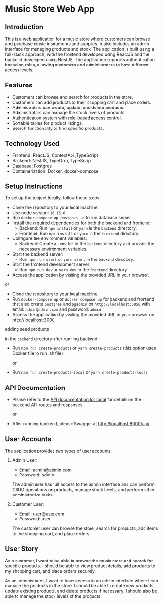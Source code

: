 # Music Store Web App

## Introduction

This is a web application for a music store where customers can browse and purchase music instruments and supplies. It also includes an admin interface for managing products and stock. The application is built using a full-stack approach, with the frontend developed using ReactJS and the backend developed using NestJS. The application supports authentication based on roles, allowing customers and administrators to have different access levels.

## Features

- Customers can browse and search for products in the store.
- Customers can add products to their shopping cart and place orders.
- Administrators can create, update, and delete products.
- Administrators can manage the stock levels of products.
- Authentication system with role-based access control.
- Sortable tables for product listings.
- Search functionality to find specific products.

## Technology Used

- Frontend: ReactJS, ContextApi ,TypeScript
- Backend: NestJS, TypeOrm, TypeScript
- Database: Postgres
- Containerization: Docker, docker-compose

## Setup Instructions

To set up the project locally, follow these steps:

- Clone the repository to your local machine.
- Use node version: `16.15.0`
- Run `docker-compose up postgres -d` to run database server
- Install the required dependencies for both the backend and frontend:
  - Backend: Run `npm install` or `yarn` in the `backend` directory.
  - Frontend: Run `npm install` or `yarn` in the `frontend` directory.
- Configure the environment variables:
  - Backend: Create a `.env` file in the `backend` directory and provide the necessary environment variables.
- Start the backend server:
  - Run `npm run start` or `yarn start` in the `backend` directory.
- Start the frontend development server:
  - Run `npm run dev` or `yarn dev` in the `frontend` directory.
- Access the application by visiting the provided URL in your browser.

or

- Clone the repository to your local machine.
- Run `docker-compose up` or `docker compose up` for backend and frontend that also create `postgres` and `pgadmin` on `http://localhost:5050` with email: `admin@admin.com` and password: `admin`
- Access the application by visiting the provided URL in your browser on [http://localhost:3000](http://localhost:3000)

adding seed products

in the `backend` directory after running backend:

- Run `npm run create-products` or `yarn create-products` (this option uses Docker file to run .sh file)

  or

- Run `npm run create-products-local` or `yarn create-products-local`

## API Documentation

- Please refer to the [API documentation for local](https://documenter.getpostman.com/view/13377092/2s93mBvJbq) for details on the backend API routes and responses.

  or

- After running backend, please Swagger at [http://localhost:8000/api/](http://localhost:8000/api/)

## User Accounts

The application provides two types of user accounts:

1. Admin User:

   - Email: admin@admin.com
   - Password: admin

   The admin user has full access to the admin interface and can perform CRUD operations on products, manage stock levels, and perform other administrative tasks.

2. Customer User:

   - Email: user@user.com
   - Password: user

   The customer user can browse the store, search for products, add items to the shopping cart, and place orders.

## User Story

As a customer, I want to be able to browse the music store and search for specific products. I should be able to view product details, add products to my shopping cart, and place orders securely.

As an administrator, I want to have access to an admin interface where I can manage the products in the store. I should be able to create new products, update existing products, and delete products if necessary. I should also be able to manage the stock levels of the products.
